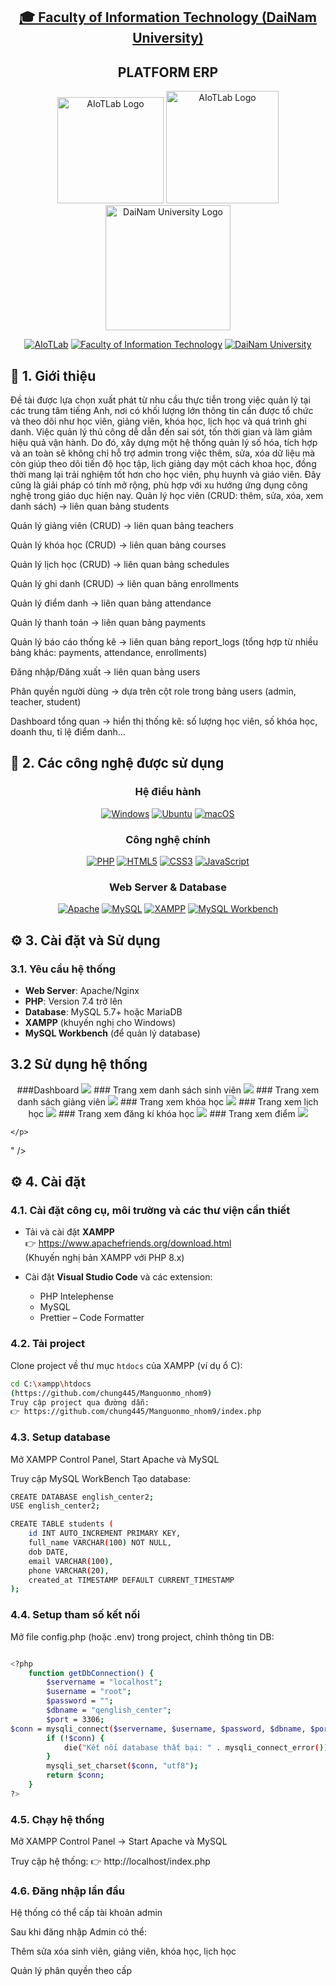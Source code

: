 
<h2 align="center">
    <a href="https://dainam.edu.vn/vi/khoa-cong-nghe-thong-tin">
    🎓 Faculty of Information Technology (DaiNam University)
    </a>
</h2>
<h2 align="center">
    PLATFORM ERP
</h2>
<div align="center">
    <p align="center">
        <img src="images/aiotlab_logo.png" alt="AIoTLab Logo" width="170"/>
        <img src="images/fitdnu_logo.png" alt="AIoTLab Logo" width="180"/>
        <img src="images/dnu_logo.png" alt="DaiNam University Logo" width="200"/>
    </p>

[![AIoTLab](https://img.shields.io/badge/AIoTLab-green?style=for-the-badge)](https://www.facebook.com/DNUAIoTLab)
[![Faculty of Information Technology](https://img.shields.io/badge/Faculty%20of%20Information%20Technology-blue?style=for-the-badge)](https://dainam.edu.vn/vi/khoa-cong-nghe-thong-tin)
[![DaiNam University](https://img.shields.io/badge/DaiNam%20University-orange?style=for-the-badge)](https://dainam.edu.vn)

</div>

## 📖 1. Giới thiệu
Đề tài được lựa chọn xuất phát từ nhu cầu thực tiễn trong việc quản lý tại các trung tâm tiếng Anh, nơi có khối lượng lớn thông tin cần được tổ chức và theo dõi như học viên, giảng viên, khóa học, lịch học và quá trình ghi danh. Việc quản lý thủ công dễ dẫn đến sai sót, tốn thời gian và làm giảm hiệu quả vận hành. Do đó, xây dựng một hệ thống quản lý số hóa, tích hợp và an toàn sẽ không chỉ hỗ trợ admin trong việc thêm, sửa, xóa dữ liệu mà còn giúp theo dõi tiến độ học tập, lịch giảng dạy một cách khoa học, đồng thời mang lại trải nghiệm tốt hơn cho học viên, phụ huynh và giáo viên. Đây cũng là giải pháp có tính mở rộng, phù hợp với xu hướng ứng dụng công nghệ trong giáo dục hiện nay.
Quản lý học viên (CRUD: thêm, sửa, xóa, xem danh sách) → liên quan bảng students

Quản lý giảng viên (CRUD) → liên quan bảng teachers

Quản lý khóa học (CRUD) → liên quan bảng courses

Quản lý lịch học (CRUD) → liên quan bảng schedules

Quản lý ghi danh (CRUD) → liên quan bảng enrollments

Quản lý điểm danh → liên quan bảng attendance

Quản lý thanh toán → liên quan bảng payments

Quản lý báo cáo thống kê → liên quan bảng report_logs (tổng hợp từ nhiều bảng khác: payments, attendance, enrollments)

Đăng nhập/Đăng xuất → liên quan bảng users

Phân quyền người dùng → dựa trên cột role trong bảng users (admin, teacher, student)

Dashboard tổng quan → hiển thị thống kê: số lượng học viên, số khóa học, doanh thu, tỉ lệ điểm danh...

## 🔧 2. Các công nghệ được sử dụng
<div align="center">

### Hệ điều hành
[![Windows](https://img.shields.io/badge/Windows-0078D6?style=for-the-badge&logo=windows&logoColor=white)](https://www.microsoft.com/en-us/windows/)
[![Ubuntu](https://img.shields.io/badge/Ubuntu-E95420?style=for-the-badge&logo=ubuntu&logoColor=white)](https://ubuntu.com/)
[![macOS](https://img.shields.io/badge/macOS-000000?style=for-the-badge&logo=apple&logoColor=white)](https://www.apple.com/macos/)

### Công nghệ chính
[![PHP](https://img.shields.io/badge/PHP-777BB4?style=for-the-badge&logo=php&logoColor=white)](https://www.php.net/)
[![HTML5](https://img.shields.io/badge/HTML5-E34F26?style=for-the-badge&logo=html5&logoColor=white)](https://developer.mozilla.org/en-US/docs/Web/HTML)
[![CSS3](https://img.shields.io/badge/CSS3-1572B6?style=for-the-badge&logo=css3&logoColor=white)](https://developer.mozilla.org/en-US/docs/Web/CSS)
[![JavaScript](https://img.shields.io/badge/JavaScript-F7DF1E?style=for-the-badge&logo=javascript&logoColor=black)](https://developer.mozilla.org/en-US/docs/Web/JavaScript)

### Web Server & Database
[![Apache](https://img.shields.io/badge/Apache-D22128?style=for-the-badge&logo=apache&logoColor=white)](https://httpd.apache.org/)
[![MySQL](https://img.shields.io/badge/MySQL-4479A1?style=for-the-badge&logo=mysql&logoColor=white)](https://www.mysql.com/)
[![XAMPP](https://img.shields.io/badge/XAMPP-FB7A24?style=for-the-badge&logo=xampp&logoColor=white)](https://www.apachefriends.org/)
[![MySQL Workbench](https://img.shields.io/badge/MySQL_Workbench-4479A1?style=for-the-badge&logo=mysql&logoColor=white)](https://dev.mysql.com/downloads/workbench/)

</div>

## ⚙️ 3. Cài đặt và Sử dụng

### 3.1. Yêu cầu hệ thống

- **Web Server**: Apache/Nginx
- **PHP**: Version 7.4 trở lên
- **Database**: MySQL 5.7+ hoặc MariaDB
- **XAMPP** (khuyến nghị cho Windows)
- **MySQL Workbench** (để quản lý database)
## 3.2 Sử dụng hệ thống
 <p align="center">
###Dashboard      
<img src="images/dash.jpg" />
### Trang xem danh sách sinh viên
<img src="images/student.png" />
### Trang xem danh sách giảng viên
<img src="images/giangvien.png" />
### Trang xem khóa học
<img src="images/khoahoc.png" />
### Trang xem lịch học
<img src="images/lichhoc.png" />
### Trang xem đăng kí khóa học
<img src="images/dangki.png" />
### Trang xem điểm
<img src="images/diem.png" />
     
    </p>

" />

## ⚙️ 4. Cài đặt

### 4.1. Cài đặt công cụ, môi trường và các thư viện cần thiết

- Tải và cài đặt **XAMPP**  
  👉 https://www.apachefriends.org/download.html  
  (Khuyến nghị bản XAMPP với PHP 8.x)

- Cài đặt **Visual Studio Code** và các extension:
  - PHP Intelephense  
  - MySQL  
  - Prettier – Code Formatter  
### 4.2. Tải project
Clone project về thư mục `htdocs` của XAMPP (ví dụ ổ C):

```bash
cd C:\xampp\htdocs
(https://github.com/chung445/Manguonmo_nhom9)
Truy cập project qua đường dẫn:
👉 https://github.com/chung445/Manguonmo_nhom9/index.php
```
### 4.3. Setup database
Mở XAMPP Control Panel, Start Apache và MySQL

Truy cập MySQL WorkBench
Tạo database:
```bash
CREATE DATABASE english_center2;
USE english_center2;

CREATE TABLE students (
    id INT AUTO_INCREMENT PRIMARY KEY,
    full_name VARCHAR(100) NOT NULL,
    dob DATE,
    email VARCHAR(100),
    phone VARCHAR(20),
    created_at TIMESTAMP DEFAULT CURRENT_TIMESTAMP
);
```

### 4.4. Setup tham số kết nối
Mở file config.php (hoặc .env) trong project, chỉnh thông tin DB:
```bash

<?php
    function getDbConnection() {
        $servername = "localhost";
        $username = "root";
        $password = "";
        $dbname = "qenglish_center";
        $port = 3306;
$conn = mysqli_connect($servername, $username, $password, $dbname, $port);
        if (!$conn) {
            die("Kết nối database thất bại: " . mysqli_connect_error());
        }
        mysqli_set_charset($conn, "utf8");
        return $conn;
    }
?>
```
### 4.5. Chạy hệ thống
Mở XAMPP Control Panel → Start Apache và MySQL

Truy cập hệ thống:
👉 http://localhost/index.php

### 4.6. Đăng nhập lần đầu
Hệ thống có thể cấp tài khoản admin 

Sau khi đăng nhập Admin có thể:

Thêm sửa xóa sinh viên, giảng viên, khóa học, lịch học


Quản lý phân quyền theo cấp
